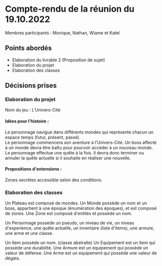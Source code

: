 # Compte-rendu de la réunion du 19.10.2022
Membres participants :
Monique, Nathan, Wiame et Katel

## Points abordés
* Elaboration du livrable 2 (Proposition de sujet)
* Elaboration du projet
* Elaboration des classes

## Décisions prises 
### Elaboration du projet
Nom du jeu : L'Univers-Cité

#### Idées pour l'histoire :
Le personnage navigue dans différents mondes qui représente chacun un espace temps (futur, présent, passé).<br/>
Le personnage commencera son aventure à l'Univers-Cité.
Un boss affecté à un monde devra être battu pour pourvoir accéder à un nouveau monde.
Le personnage effectue une quête à la fois. Il devra donc terminer ou annuler la quête actuelle si il souhaite en réaliser une nouvelle.

#### Propositions d'extensions :
Zones secrètes accessible selon des conditions.

### Elaboration des classes
Un Plateau est composé de mondes.
Un Monde possède un nom et un boss, appartient à une époque (énumération des époques), et est composé de zones.
Une Zone est composé d'entités et possède un nom.

Un Personnage possède un pseudo, un niveau de vie, un niveau d'experience, une quête actuelle, un inventaire (liste d'items), une armure, une arme et une classe.

Un Item possède un nom. (classe abstraite)
Un Equipement est un Item qui possède une durabilité.
Une Armure est un equipement qui possède un valeur de défense.
Une Arme est un equipement qui possède une valeur de dégats.